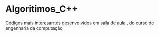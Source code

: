 # Algoritimos_C++
Códigos mais interesantes desenvolvidos em sala de aula , do curso de engenharia da computação

